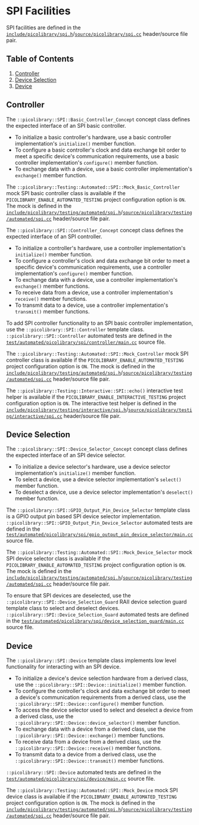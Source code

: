 # SPI Facilities
SPI facilities are defined in the
[`include/picolibrary/spi.h`](https://github.com/apcountryman/picolibrary/blob/main/include/picolibrary/spi.h)/[`source/picolibrary/spi.cc`](https://github.com/apcountryman/picolibrary/blob/main/source/picolibrary/spi.cc)
header/source file pair.

## Table of Contents
1. [Controller](#controller)
1. [Device Selection](#device-selection)
1. [Device](#device)

## Controller
The `::picolibrary::SPI::Basic_Controller_Concept` concept class defines the expected
interface of an SPI basic controller.
- To initialize a basic controller's hardware, use a basic controller implementation's
  `initialize()` member function.
- To configure a basic controller's clock and data exchange bit order to meet a specific
  device's communication requirements, use a basic controller implementation's
  `configure()` member function.
- To exchange data with a device, use a basic controller implementation's `exchange()`
  member function.

The `::picolibrary::Testing::Automated::SPI::Mock_Basic_Controller` mock SPI basic
controller class is available if the `PICOLIBRARY_ENABLE_AUTOMATED_TESTING` project
configuration option is `ON`.
The mock is defined in the
[`include/picolibrary/testing/automated/spi.h`](https://github.com/apcountryman/picolibrary/blob/main/include/picolibrary/testing/automated/spi.h)/[`source/picolibrary/testing/automated/spi.cc`](https://github.com/apcountryman/picolibrary/blob/main/source/picolibrary/testing/automated/spi.cc)
header/source file pair.

The `::picolibrary::SPI::Controller_Concept` concept class defines the expected interface
of an SPI controller.
- To initialize a controller's hardware, use a controller implementation's `initialize()`
  member function.
- To configure a controller's clock and data exchange bit order to meet a specific
  device's communication requirements, use a controller implementation's `configure()`
  member function.
- To exchange data with a device, use a controller implementation's `exchange()` member
  functions.
- To receive data from a device, use a controller implementation's `receive()` member
  functions.
- To transmit data to a device, use a controller implementation's `transmit()` member
  functions.

To add SPI controller functionality to an SPI basic controller implementation, use the
`::picolibrary::SPI::Controller` template class.
`::picolibrary::SPI::Controller` automated tests are defined in the
[`test/automated/picolibrary/spi/controller/main.cc`](https://github.com/apcountryman/picolibrary/blob/main/test/automated/picolibrary/spi/controller/main.cc)
source file.

The `::picolibrary::Testing::Automated::SPI::Mock_Controller` mock SPI controller class is
available if the `PICOLIBRARY_ENABLE_AUTOMATED_TESTING` project configuration option is
`ON`.
The mock is defined in the
[`include/picolibrary/testing/automated/spi.h`](https://github.com/apcountryman/picolibrary/blob/main/include/picolibrary/testing/automated/spi.h)/[`source/picolibrary/testing/automated/spi.cc`](https://github.com/apcountryman/picolibrary/blob/main/source/picolibrary/testing/automated/spi.cc)
header/source file pair.

The `::picolibrary::Testing::Interactive::SPI::echo()` interactive test helper is
available if the `PICOLIBRARY_ENABLE_INTERACTIVE_TESTING` project configuration option is
`ON`.
The interactive test helper is defined in the
[`include/picolibrary/testing/interactive/spi.h`](https://github.com/apcountryman/picolibrary/blob/main/include/picolibrary/testing/interactive/spi.h)/[`source/picolibrary/testing/interactive/spi.cc`](https://github.com/apcountryman/picolibrary/blob/main/source/picolibrary/testing/interactive/spi.cc)
header/source file pair.

## Device Selection
The `::picolibrary::SPI::Device_Selector_Concept` concept class defines the expected
interface of an SPI device selector.
- To initialize a device selector's hardware, use a device selector implementation's
  `initialize()` member function.
- To select a device, use a device selector implementation's `select()` member function.
- To deselect a device, use a device selector implementation's `deselect()` member
  function.

The `::picolibrary::SPI::GPIO_Output_Pin_Device_Selector` template class is a GPIO output
pin based SPI device selector implementation.
`::picolibrary::SPI::GPIO_Output_Pin_Device_Selector` automated tests are defined in the
[`test/automated/picolibrary/spi/gpio_output_pin_device_selector/main.cc`](https://github.com/apcountryman/picolibrary/blob/main/test/automated/picolibrary/spi/gpio_output_pin_device_selector/main.cc)
source file.

The `::picolibrary::Testing::Automated::SPI::Mock_Device_Selector` mock SPI device
selector class is available if the `PICOLIBRARY_ENABLE_AUTOMATED_TESTING` project
configuration option is `ON`.
The mock is defined in the
[`include/picolibrary/testing/automated/spi.h`](https://github.com/apcountryman/picolibrary/blob/main/include/picolibrary/testing/automated/spi.h)/[`source/picolibrary/testing/automated/spi.cc`](https://github.com/apcountryman/picolibrary/blob/main/source/picolibrary/testing/automated/spi.cc)
header/source file pair.

To ensure that SPI devices are deselected, use the
`::picolibrary::SPI::Device_Selection_Guard` RAII device selection guard template class to
select and deselect devices.
`::picolibrary::SPI::Device_Selection_Guard` automated tests are defined in the
[`test/automated/picolibrary/spi/device_selection_guard/main.cc`](https://github.com/apcountryman/picolibrary/blob/main/test/automated/picolibrary/spi/device_selection_guard/main.cc)
source file.

## Device
The `::picolibrary::SPI::Device` template class implements low level functionality for
interacting with an SPI device.
- To initialize a device's device selection hardware from a derived class, use the
  `::picolibrary::SPI::Device::initialize()` member function.
- To configure the controller's clock and data exchange bit order to meet a device's
  communication requirements from a derived class, use the
  `::picolibrary::SPI::Device::configure()` member function.
- To access the device selector used to select and deselect a device from a derived class,
  use the `::picolibrary::SPI::Device::device_selector()` member function.
- To exchange data with a device from a derived class, use the
  `::picolibrary::SPI::Device::exchange()` member functions.
- To receive data from a device from a derived class, use the
  `::picolibrary::SPI::Device::receive()` member functions.
- To transmit data to a device from a derived class, use the
  `::picolibrary::SPI::Device::transmit()` member functions.

`::picolibrary::SPI::Device` automated tests are defined in the
[`test/automated/picolibrary/spi/device/main.cc`](https://github.com/apcountryman/picolibrary/blob/main/test/automated/picolibrary/spi/device/main.cc)
source file.

The `::picolibrary::Testing::Automated::SPI::Mock_Device` mock SPI device class is
available if the `PICOLIBRARY_ENABLE_AUTOMATED_TESTING` project configuration option is
`ON`.
The mock is defined in the
[`include/picolibrary/testing/automated/spi.h`](https://github.com/apcountryman/picolibrary/blob/main/include/picolibrary/testing/automated/spi.h)/[`source/picolibrary/testing/automated/spi.cc`](https://github.com/apcountryman/picolibrary/blob/main/source/picolibrary/testing/automated/spi.cc)
header/source file pair.
